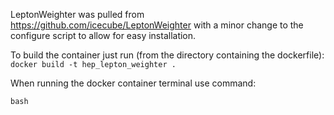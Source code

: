 LeptonWeighter was pulled from https://github.com/icecube/LeptonWeighter with a minor change to the configure script to allow for easy installation.

To build the container just run (from the directory containing the dockerfile):
`docker build -t hep_lepton_weighter .`

When running the docker container terminal use command:
```console
bash
```